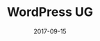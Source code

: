 ---
title: WordPress UG
date: 2017-09-15
event_url: "http://www.meetup.com/Hamburg-WordPress-Meetup/events/223716186/"
---